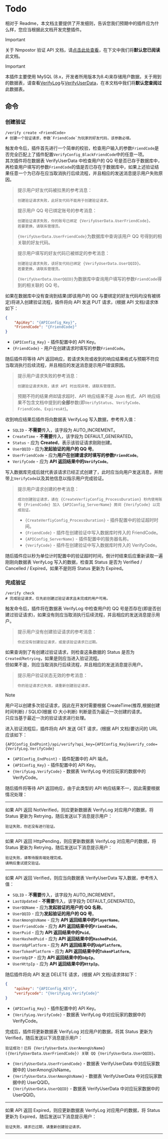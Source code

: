 # Todo

相对于 Readme，本文档主要提供了开发细则，告诉您我们预期中的插件应为什么样，您应当根据此文档开发完整插件。

> [!Important]
> 关于 Nmpostor 验证 API 文档，请[点击此处查看](https://github.com/NikoCat233/AU-Verify-Docs)，在下文中我们将**默认您已阅读**此文档。

> [!Important]
> 本插件主要使用 MySQL (8.x，开发者所用版本为8.4)来存储用户数据，关于用到的数据表，请查看[VerifyLog](VerifyLog.sql)与[VerifyUserData](VerifyUserData.sql)，在本文档中我们将**默认您查阅过**此数据表。

## 命令

### 创建验证

```
/verify create <FriendCode>
# 创建一个验证请求，参数`FriendCode`为玩家的好友代码，该参数必填。
```

触发命令后，插件首先进行一个简单的校验，检查用户输入的参数`FriendCode`是否完全匹配上了插件配置`VerifyConfig_BlackFriendCode`中的任意一项。\
其次插件将在数据表 VerifyUserData 中检查用户的 QQ 号是否已存于数据库中，再检查用户填写的参数`FriendCode`的值是否已存在于数据库中，如果上述验证结果任意一个为已存在应当取消执行后续流程，并且相应的发送消息提示用户失败原因。
> 提示用户好友代码被拉黑的参考消息：
> ```text
> 创建验证请求失败，此好友代码不能用于创建验证请求。
> ```

> 提示用户 QQ 号已绑定账号的参考消息：
> ```text
> 创建验证请求失败，你的账号已绑定 {VerifyUserData.UserFriendCode}。
> 若要更换，请联系管理员。
> ```
> `{VerifyUserData.UserFriendCode}`为数据库中查询该用户 QQ 号得到的相关联的好友代码。

> 提示用户填写的好友代码已被绑定的参考消息：
> ```text
> 创建验证请求失败，该好友代码已绑定 {VerifyUserData.UserQQID}。
> 若要更换，请联系管理员。
> ```
> `{VerifyUserData.UserQQID}`为数据库中查询用户填写的参数`FriendCode`得到的相关联的 QQ 号。

如果在数据库中没有查询到结果(即该用户的 QQ 与要绑定的好友代码均没有被绑定)将进入创建验证流程，插件将向 API 发送 PUT 请求，(根据 API 文档)请求体如下：
```json
{
    "ApiKey": "{APIConfig_Key}",
    "FriendCode": "{FriendCode}"
}
```
- `{APIConfig_Key}` - 插件配置中的 API Key。
- `{FriendCode}` - 用户在创建请求时填写的参数`FriendCode`。

随后插件将等待 API 返回响应，若请求失败或收到的响应结果格式与预期不符应当取消执行后续流程，并且相应的发送消息提示用户错误原因。
> 提示用户请求失败的参考消息：
> ```text
> 创建验证请求失败，请求 API 时出现异常，请联系管理员。
> ```

> 预期不符的结果*例如*请求超时、API 响应结果不是 Json 格式、API 响应结果不包含文档中提到的**全部**参数(即`VerifyStatus`、`VerifyCode`、`FriendCode`、`ExpiresAt`)。

收到响应结果后插件将向数据表 VerifyLog 写入数据，参考传入值：
- `SQLID` - **不需要**传入，该字段为 AUTO_INCREMENT。
- `CreateTime` - **不需要**传入，该字段为 DEFAULT_GENERATED。
- `Status` - 应为 **Created**，表示该验证请求刚刚创建。
- `UserQQID` - 应为**发起验证的用户的 QQ 号**。
- `UserFriendCode` - 应为**用户在创建请求时填写的参数`FriendCode`**。
- `VerifyCode` - 应为 **API 返回结果中的`VerifyCode`**。

写入数据库完成后就代表该请求已经正式创建了，此时应当向用户发送消息，并附带上`VerifyCode`以及其他信息以指示用户完成验证。
> 提示用户请求创建的参考消息：
> ```text
> 成功创建验证请求，请在 {CreateVerfiyConfig_ProcessDuration} 秒内使用账号 {FriendCode} 加入 {APIConfig_ServerName} 房间 {VerifyCode} 以完成验证。
> ```
> - `{CreateVerfiyConfig_ProcessDuration}` - 插件配置中的验证超时时间。
> - `{FriendCode}` - 插件在创建验证中写入数据库时传入的 FriendCode。
> - `{APIConfig_ServerName}` - 插件配置中的服务器名称。
> - `{VerifyCode}` - 插件在创建验证中写入数据库时传入的 VerifyCode。

随后插件应以秒为单位计时配置中的验证超时时间，倒计时结束后应重新读取一遍刚刚向数据表 VerifyLog 写入的数据，检查其 Status 是否为 Verified / Cancelled / Expired，如果不是则将 Status 更新为 Expired。

### 完成验证

```
/verify check
# 完成验证请求，仅先前创建过验证请求且未完成的用户可用。
```

触发命令后，插件将在数据表 VerifyLog 中检查用户的 QQ 号是否存在(即是否创建过验证请求)，如果没有则应当取消执行后续流程，并且相应的发送消息提示用户。

> 提示用户没有创建验证请求的参考消息：
> ```text
> 你还没有创建验证请求，或是该验证请求已过期。
> ```

如果查询到了有创建过验证请求，则检查这条数据的 Status 是否为`Created`/`Retrying`，如果是则应当进入验证流程。\
但如果不是，则应当取消执行后续流程，并且相应的发送消息提示用户。
> 提示用户验证状态无效的参考消息：
> ```text
> 你的验证请求已失效，请重新创建验证请求。
> ```

> [!NOTE]
> 用户可以创建多次验证请求，因此在开发时需要根据 CreateTime(推荐,根据创建时间判断) / SQLID(根据 ID 大小判断) 判断是否为最近一次创建的请求。\
> 只应当基于最近一次的验证请求进行处理。

进入验证流程后，插件将向 API 发送 GET 请求，(根据 API 文档)要访问的 URL 应该如下：
```
{APIConfig_EndPoint}/api/verify?api_key={APIConfig_Key}&verify_code={VerifyLog.VerifyCode}
```
- `{APIConfig_EndPoint}` - 插件配置中的 API 端点。
- `{APIConfig_Key}` - 插件配置中的 API Key。
- `{VerifyLog.VerifyCode}` - 数据表 VerifyLog 中对应玩家的数据中的 VerifyCode。

随后插件将等待 API 返回响应，由于此类型的 API 响应结果不一，因此需要根据情况处理：

---

如果 API 返回 NotVerified，则应更新数据表 VerifyLog 对应用户的数据，将 Status 更新为 Retrying，随后发送以下消息提示用户：
```text
验证失败，你还没有进行验证。
```

---

如果 API 返回 HttpPending，则应更新数据表 VerifyLog 对应用户的数据，将 Status 更新为 Retrying，随后发送以下消息提示用户：
```text
验证失败，请等待服务端处理完成。
请稍后重试提交验证。
```

---

如果 API 返回 Verified，则应当向数据表 VerifyUserData 写入数据，参考传入值：
- `SQLID` - **不需要**传入，该字段为 AUTO_INCREMENT。
- `LastUpdated` - **不需要**传入，该字段为 DEFAULT_GENERATED。
- `UserQQName` - 应为**发起验证的用户的 QQ 名称**。
- `UserQQID` - 应为**发起验证的用户的 QQ 号**。
- `UserAmongUsName` - 应为 **API 返回结果中的`PlayerName`**。
- `UserFriendCode` - 应为 **API 返回结果中的`FriendCode`**。
- `UserPuid` - 应为 **API 返回结果中的`Puid`**。
- `UserHashedPuid` - 应为 **API 返回结果中的`HashedPuid`**。
- `UserUdpPlatform` - 应为 **API 返回结果中的`UdpPlatform`**。
- `UserTokenPlatform` - 应为 **API 返回结果中的`TokenPlatform`**。
- `UserUdpIP` - 应为 **API 返回结果中的`UdpIp`**。
- `UserHttpIp` - 应为 **API 返回结果中的`HttpIp`**。

随后插件将向 API 发送 DELETE 请求，(根据 API 文档)请求体如下：
```json
{
    "apikey": "{APIConfig_KEY}",
    "verifycode": "{VerifyLog.VerifyCode}"
}
```
- `{APIConfig_Key}` - 插件配置中的 API Key。
- `{VerifyLog.VerifyCode}` - 数据表 VerifyLog 中对应玩家的数据中的 VerifyCode。

完成后，插件将更新数据表 VerifyLog 对应用户的数据，将其 Status 更新为 Verified，随后发送以下消息提示用户：
```text
验证成功！已将 {VerifyUserData.UserAmongUsName}({VerifyUserData.UserFriendCode}) 关联 QQ {VerifyUserData.UserQQID}。
```
- `{VerifyUserData.UserFriendCode}` - 数据表 VerifyUserData 中对应玩家数据中的 UserAmongUsName。
- `{VerifyUserData.UserAmongUsName}` - 数据表 VerifyUserData 中对应玩家数据中的 UserQQID。
- `{VerifyUserData.UserQQID}` - 数据表 VerifyUserData 中对应玩家数据中的 UserQQID。

---

如果 API 返回 Expired，则应更新数据表 VerifyLog 对应用户的数据，将 Status 更新为 Expired，随后发送以下消息提示用户：
```text
验证失败，请求已过期，请重新创建验证请求。
```

---